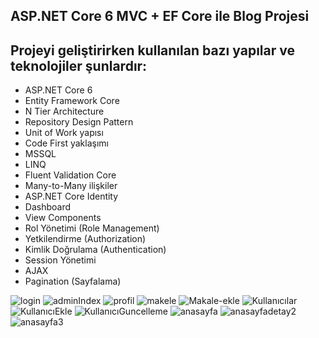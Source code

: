 ##  ASP.NET Core 6 MVC + EF Core ile Blog Projesi 

## Projeyi geliştirirken kullanılan bazı yapılar ve teknolojiler şunlardır:

* ASP.NET Core 6
* Entity Framework Core
* N Tier Architecture
* Repository Design Pattern
* Unit of Work yapısı
* Code First yaklaşımı
* MSSQL
* LINQ
* Fluent Validation Core
* Many-to-Many ilişkiler
* ASP.NET Core Identity
* Dashboard
* View Components
* Rol Yönetimi (Role Management)
* Yetkilendirme (Authorization)
* Kimlik Doğrulama (Authentication)
* Session Yönetimi
* AJAX
* Pagination (Sayfalama)


![login](https://github.com/user-attachments/assets/090ba0fc-4f8e-421e-a1a9-578ba1d88bc0)
![adminIndex](https://github.com/user-attachments/assets/cce3435a-b994-4b1b-9f02-47462dc387c0)
![profil](https://github.com/user-attachments/assets/3eb91822-b244-4b73-b974-be59d47ff7b0)
![makele](https://github.com/user-attachments/assets/d374f513-211c-4f4a-8e76-800619fb88b9)
![Makale-ekle](https://github.com/user-attachments/assets/8fdc9a77-4d53-4e10-83be-c0646c95a562)
![Kullanıcılar](https://github.com/user-attachments/assets/769a6067-3103-4dc0-b23d-1822cab80967)
![KullanıcıEkle](https://github.com/user-attachments/assets/4a121408-6232-48fc-bc0f-453528629d6a)
![KullanıcıGuncelleme](https://github.com/user-attachments/assets/747bc502-2c86-44f6-8bc4-247920437842)
![anasayfa](https://github.com/user-attachments/assets/4a62f136-db8d-4793-8e67-e73d30a614e7)
![anasayfadetay2](https://github.com/user-attachments/assets/7a0a37a8-6d06-4f4f-8b4e-4ed5a0e94d67)
![anasayfa3](https://github.com/user-attachments/assets/20eb48b5-1065-4f9d-8fb3-c103726bdf28)

